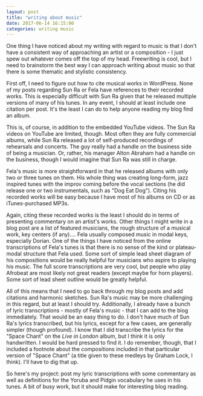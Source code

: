 ```yaml
---
layout: post
title: "writing about music"
date: 2017-06-14 16:15:00
categories: writing music
---
```


One thing I have noticed about my writing with regard to music is that I don't have a consistent way of approaching an artist or a composition - I just spew out whatever comes off the top of my head. Freewriting is cool, but I need to brainstorm the best way I can approach writing about music so that there is some thematic and stylistic consistency.

First off, I need to figure out how to cite musical works in WordPress. None of my posts regarding Sun Ra or Fela have references to their recorded works. This is especially difficult with Sun Ra given that he released multiple versions of many of his tunes. In any event, I should at least include one citation per post. It's the least I can do to help anyone reading my blog find an album.

This is, of course, in addition to the embedded YouTube videos. The Sun Ra videos on YouTube are limited, though. Most often they are fully commercial albums, while Sun Ra released a lot of self-produced recordings of rehearsals and concerts. The guy really had a handle on the business side of being a musician. Or, rather, his manager Alton Abraham had a handle on the business, though I would imagine that Sun Ra was still in charge.

Fela's music is more straightforward in that he released albums with only two or three tunes on them. His whole thing was creating long-form, jazz inspired tunes with the improv coming before the vocal sections (he did release one or two instrumentals, such as "Dog Eat Dog"). Citing his recorded works will be easy because I have most of his albums on CD or as iTunes-purchased MP3s.

Again, citing these recorded works is the least I should do in terms of presenting commentary on an artist's works. Other things I might write in a blog post are a list of featured musicians, the rough structure of a musical work, key centers (if any).... Fela usually composed music in modal keys, especially Dorian. One of the things I have noticed from the online transcriptions of Fela's tunes is that there is no sense of the kind or plateau-modal structure that Fela used. Some sort of simple lead sheet diagram of his compositions would be really helpful for musicians who aspire to playing his music. The full score transcriptions are very cool, but people who play Afrobeat are most likely not great readers (except maybe for horn players). Some sort of lead sheet outline would be greatly helpful.

All of this means that I need to go back through my blog posts and add citations and harmonic sketches. Sun Ra's music may be more challenging in this regard, but at least I should try. Additionally, I already have a bunch of lyric transcriptions - mostly of Fela's music - that I can add to the blog immediately. That would be an easy thing to do. I don't have much of Sun Ra's lyrics transcribed, but his lyrics, except for a few cases, are generally simpler (though profound). I know that I did transcribe the lyrics for the "Space Chant" on the *Live in London* album, but I think it is only handwritten. I would be hard pressed to find it. I do remember, though, that I included a footnote about the compositions included in that particular version of "Space Chant" (a title given to these medleys by Graham Lock, I think). I'll have to dig that up.

So here's my project: post my lyric transcriptions with some commentary as well as definitions for the Yoruba and Pidgin vocabulary he uses in his tunes. A bit of busy work, but it should make for interesting blog reading.
